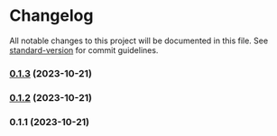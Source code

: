 # Changelog

All notable changes to this project will be documented in this file. See [standard-version](https://github.com/conventional-changelog/standard-version) for commit guidelines.

### [0.1.3](https://github.com/JamesxX/ionio-illustrate/compare/v0.1.2...v0.1.3) (2023-10-21)

### [0.1.2](https://github.com/JamesxX/ionio-illustrate/compare/v0.1.1...v0.1.2) (2023-10-21)

### 0.1.1 (2023-10-21)
